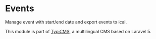 # Events

Manage event with start/end date and export events to ical.

This module is part of [TypiCMS](https://github.com/TypiCMS/Base), a multilingual CMS based on Laravel 5.  
